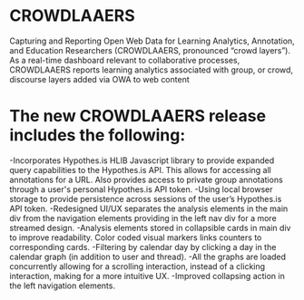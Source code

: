 # CROWDLAAERS
Capturing and Reporting Open Web Data for Learning Analytics, Annotation, and Education Researchers (CROWDLAAERS, pronounced “crowd layers”). As a real-time dashboard relevant to collaborative processes, CROWDLAAERS reports learning analytics associated with group, or crowd, discourse layers added via OWA to web content

# The new CROWDLAAERS release includes the following:
-Incorporates Hypothes.is HLIB Javascript library to provide expanded query capabilities to the Hypothes.is API. This allows for accessing all annotations for a URL. Also provides access to private group annotations through a user's personal Hypothes.is API token.
-Using local browser storage to provide persistence across sessions of the user’s Hypothes.is API token.
-Redesigned UI/UX separates the analysis elements in the main div from the navigation elements providing in the left nav div for a more streamed design.
-Analysis elements stored in collapsible cards in main div to improve readability. Color coded visual markers links counters to corresponding cards.
-Filtering by calendar day by clicking a day in the calendar graph (in addition to user and thread). 
-All the graphs are loaded concurrently allowing for a scrolling interaction, instead of a clicking interaction, making for a more intuitive UX.
-Improved collapsing action in the left navigation elements.
